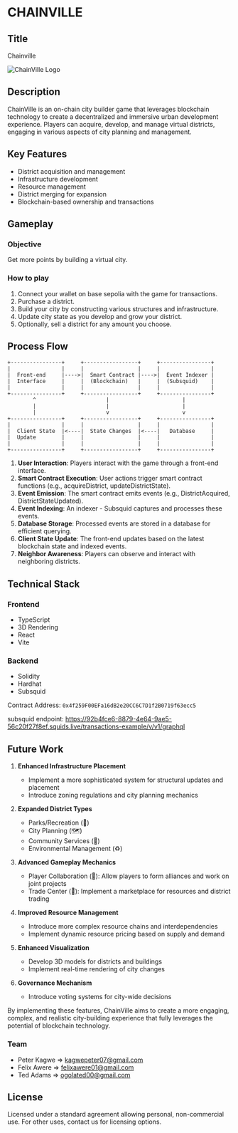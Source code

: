# CHAINVILLE

## Title

Chainville

![ChainVille Logo](https://res.cloudinary.com/dydj8hnhz/image/upload/v1725388562/lrmlhl0okjoxskawbnzp.png)

## Description

ChainVille is an on-chain city builder game that leverages blockchain technology to create a decentralized and immersive urban development experience. Players can acquire, develop, and manage virtual districts, engaging in various aspects of city planning and management.

## Key Features
- District acquisition and management
- Infrastructure development
- Resource management
- District merging for expansion
- Blockchain-based ownership and transactions

## Gameplay

### Objective
Get more points by building a virtual city.

### How to play

1. Connect your wallet on base sepolia with the game for transactions.
2. Purchase a district.
3. Build your city by constructing various structures and infrastructure.
4. Update city state as you develop and grow your district.
5. Optionally, sell a district for any amount you choose.

## Process Flow

```
+----------------+     +-----------------+     +----------------+
|                |     |                 |     |                |
|  Front-end     |---->|  Smart Contract |---->|  Event Indexer |
|  Interface     |     |  (Blockchain)   |     |  (Subsquid)    |
|                |     |                 |     |                |
+----------------+     +-----------------+     +----------------+
        ^                      |                       |
        |                      |                       |
        |                      v                       v
+----------------+     +-----------------+     +----------------+
|                |     |                 |     |                |
|  Client State  |<----|  State Changes  |<----|   Database     |
|  Update        |     |                 |     |                |
|                |     |                 |     |                |
+----------------+     +-----------------+     +----------------+
```

1. **User Interaction**: Players interact with the game through a front-end interface.
2. **Smart Contract Execution**: User actions trigger smart contract functions (e.g., acquireDistrict, updateDistrictState).
3. **Event Emission**: The smart contract emits events (e.g., DistrictAcquired, DistrictStateUpdated).
4. **Event Indexing**: An indexer - Subsquid captures and processes these events.
5. **Database Storage**: Processed events are stored in a database for efficient querying.
6. **Client State Update**: The front-end updates based on the latest blockchain state and indexed events.
7. **Neighbor Awareness**: Players can observe and interact with neighboring districts.

## Technical Stack

### Frontend
- TypeScript
- 3D Rendering
- React
- Vite

### Backend
- Solidity
- Hardhat
- Subsquid

Contract Address: `0x4f259F00EFa16dB2e20CC6C7D1f2B0719f63ecc5`

subsquid endpoint: https://92b4fce6-8879-4e64-9ae5-56c20f27f8ef.squids.live/transactions-example/v/v1/graphql

## Future Work

1. **Enhanced Infrastructure Placement**
   - Implement a more sophisticated system for structural updates and placement
   - Introduce zoning regulations and city planning mechanics

2. **Expanded District Types**
   - Parks/Recreation (🌳)
   - City Planning (🗺️)
   - Community Services (🤝)
   - Environmental Management (♻️)

3. **Advanced Gameplay Mechanics**
   - Player Collaboration (👥): Allow players to form alliances and work on joint projects
   - Trade Center (🔄): Implement a marketplace for resources and district trading

4. **Improved Resource Management**
   - Introduce more complex resource chains and interdependencies
   - Implement dynamic resource pricing based on supply and demand

5. **Enhanced Visualization**
   - Develop 3D models for districts and buildings
   - Implement real-time rendering of city changes

6. **Governance Mechanism**
   - Introduce voting systems for city-wide decisions


By implementing these features, ChainVille aims to create a more engaging, complex, and realistic city-building experience that fully leverages the potential of blockchain technology.


### Team

- Peter Kagwe  => kagwepeter07@gmail.com 
- Felix Awere    =>  felixawere01@gmail.com
- Ted Adams      => ogolated00@gmail.com

## License

Licensed under a standard agreement allowing personal, non-commercial use. For other uses, contact us for licensing options.
